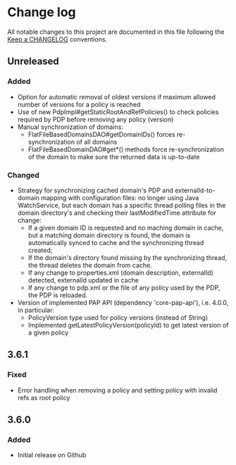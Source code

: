 # Change log
All notable changes to this project are documented in this file following the [Keep a CHANGELOG](http://keepachangelog.com) conventions.

## Unreleased
### Added
- Option for automatic removal of oldest versions if maximum allowed number of versions for a policy is reached
- Use of new PdpImpl#getStaticRootAndRefPolicies() to check policies required by PDP before removing any policy (version)
- Manual synchronization of domains:
  - FlatFileBasedDomainsDAO#getDomainIDs() forces re-synchronization of all domains
  - FlatFileBasedDomainDAO#get*() methods force re-synchronization of the domain to make sure the returned data is up-to-date

### Changed
- Strategy for synchronizing cached domain's PDP and externalId-to-domain mapping with configuration files: no longer using Java WatchService, but each domain has a specific thread polling files in the domain directory's and checking their lastModifiedTime attribute for change:
  - If a given domain ID is requested and no maching domain in cache, but a matching domain directory is found, the domain is automatically synced to cache and the synchronizing thread created;
  - If the domain's directory found missing by the synchronizing thread, the thread deletes the domain from cache.
  - If any change to properties.xml (domain description, externalId) detected, externalId updated in cache
  - If any change to pdp.xml or the file of any policy used by the PDP, the PDP is reloaded.
- Version of implemented PAP API (dependency 'core-pap-api'), i.e. 4.0.0, in particular:
    - PolicyVersion type used for policy versions (instead of String)
    - Implemented getLatestPolicyVersion(policyId) to get latest version of a given policy


## 3.6.1
### Fixed
- Error handling when removing a policy and setting policy with invalid refs as root policy

## 3.6.0
### Added
- Initial release on Github



